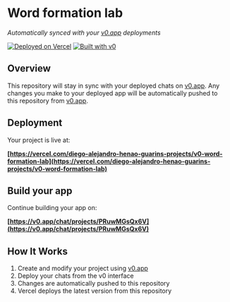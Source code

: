 # Word formation lab

*Automatically synced with your [v0.app](https://v0.app) deployments*

[![Deployed on Vercel](https://img.shields.io/badge/Deployed%20on-Vercel-black?style=for-the-badge&logo=vercel)](https://vercel.com/diego-alejandro-henao-guarins-projects/v0-word-formation-lab)
[![Built with v0](https://img.shields.io/badge/Built%20with-v0.app-black?style=for-the-badge)](https://v0.app/chat/projects/PRuwMGsQx6V)

## Overview

This repository will stay in sync with your deployed chats on [v0.app](https://v0.app).
Any changes you make to your deployed app will be automatically pushed to this repository from [v0.app](https://v0.app).

## Deployment

Your project is live at:

**[https://vercel.com/diego-alejandro-henao-guarins-projects/v0-word-formation-lab](https://vercel.com/diego-alejandro-henao-guarins-projects/v0-word-formation-lab)**

## Build your app

Continue building your app on:

**[https://v0.app/chat/projects/PRuwMGsQx6V](https://v0.app/chat/projects/PRuwMGsQx6V)**

## How It Works

1. Create and modify your project using [v0.app](https://v0.app)
2. Deploy your chats from the v0 interface
3. Changes are automatically pushed to this repository
4. Vercel deploys the latest version from this repository